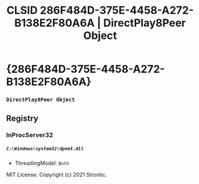 ﻿---
title: "CLSID 286F484D-375E-4458-A272-B138E2F80A6A | DirectPlay8Peer Object"
excerpt: What is COM-Object CLSID 286F484D-375E-4458-A272-B138E2F80A6A?
---

# {286F484D-375E-4458-A272-B138E2F80A6A}

### `DirectPlay8Peer Object`

## Registry


### InProcServer32

##### `C:\Windows\system32\dpnet.dll`
* ThreadingModel: `Both`

MIT License. Copyright (c) 2021 Strontic.


